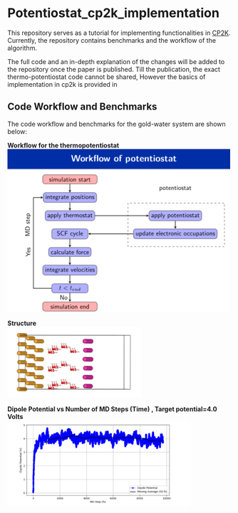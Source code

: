# Potentiostat_cp2k_implementation

This repository serves as a tutorial for implementing functionalities in [CP2K](https://github.com/cp2k/cp2k).  
Currently, the repository contains benchmarks and the workflow of the algorithm.

The full code and an in-depth explanation of the changes will be added to the repository once the paper is published.
Till the publication, the exact thermo-potentiostat code cannot be shared, However the basics of implementation in cp2k is provided in 

## Code Workflow and Benchmarks

The code workflow and benchmarks for the gold-water system are shown below:

**Workflow for the thermopotentiostat**  
<img src="pictures/workflow.png" alt="Workflow" width="500"/>

**Structure**  
<img src="pictures/struc.png" alt="Structure" width="300"/>

**Dipole Potential vs Number of MD Steps (Time) , Target potential=4.0 Volts**  
<img src="pictures/benchmark.png" alt="Benchmark" width="410"/>
